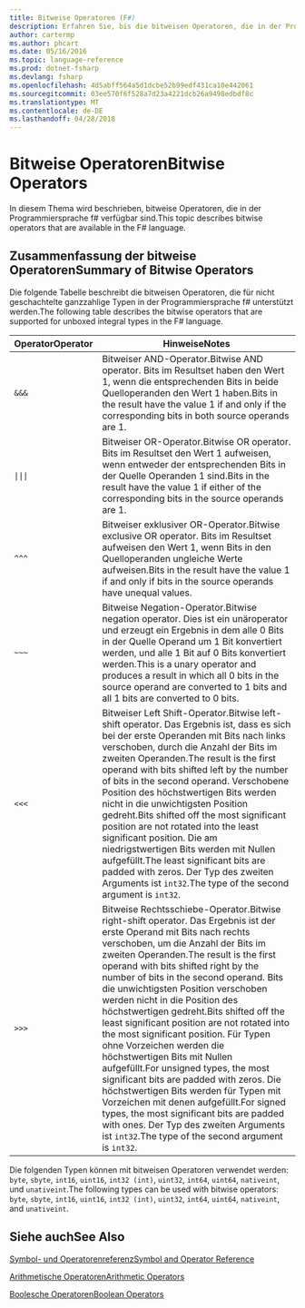 ```yaml
---
title: Bitweise Operatoren (F#)
description: Erfahren Sie, bis die bitweisen Operatoren, die in der Programmiersprache f# verfügbar sind.
author: cartermp
ms.author: phcart
ms.date: 05/16/2016
ms.topic: language-reference
ms.prod: dotnet-fsharp
ms.devlang: fsharp
ms.openlocfilehash: 4d5abff564a5d1dcbe52b99edf431ca10e442061
ms.sourcegitcommit: 03ee570f6f528a7d23a4221dcb26a9498edbdf8c
ms.translationtype: MT
ms.contentlocale: de-DE
ms.lasthandoff: 04/28/2018
---
```

# <a name="bitwise-operators"></a><span data-ttu-id="cc398-103">Bitweise Operatoren</span><span class="sxs-lookup"><span data-stu-id="cc398-103">Bitwise Operators</span></span>

<span data-ttu-id="cc398-104">In diesem Thema wird beschrieben, bitweise Operatoren, die in der Programmiersprache f# verfügbar sind.</span><span class="sxs-lookup"><span data-stu-id="cc398-104">This topic describes bitwise operators that are available in the F# language.</span></span>

## <a name="summary-of-bitwise-operators"></a><span data-ttu-id="cc398-105">Zusammenfassung der bitweise Operatoren</span><span class="sxs-lookup"><span data-stu-id="cc398-105">Summary of Bitwise Operators</span></span>
<span data-ttu-id="cc398-106">Die folgende Tabelle beschreibt die bitweisen Operatoren, die für nicht geschachtelte ganzzahlige Typen in der Programmiersprache f# unterstützt werden.</span><span class="sxs-lookup"><span data-stu-id="cc398-106">The following table describes the bitwise operators that are supported for unboxed integral types in the F# language.</span></span>

|<span data-ttu-id="cc398-107">Operator</span><span class="sxs-lookup"><span data-stu-id="cc398-107">Operator</span></span>|<span data-ttu-id="cc398-108">Hinweise</span><span class="sxs-lookup"><span data-stu-id="cc398-108">Notes</span></span>|
|--------|-----|
|`&&&`|<span data-ttu-id="cc398-109">Bitweiser AND-Operator.</span><span class="sxs-lookup"><span data-stu-id="cc398-109">Bitwise AND operator.</span></span> <span data-ttu-id="cc398-110">Bits im Resultset haben den Wert 1, wenn die entsprechenden Bits in beide Quelloperanden den Wert 1 haben.</span><span class="sxs-lookup"><span data-stu-id="cc398-110">Bits in the result have the value 1 if and only if the corresponding bits in both source operands are 1.</span></span>|
|<code>&#124;&#124;&#124;</code>|<span data-ttu-id="cc398-111">Bitweiser OR-Operator.</span><span class="sxs-lookup"><span data-stu-id="cc398-111">Bitwise OR operator.</span></span> <span data-ttu-id="cc398-112">Bits im Resultset den Wert 1 aufweisen, wenn entweder der entsprechenden Bits in der Quelle Operanden 1 sind.</span><span class="sxs-lookup"><span data-stu-id="cc398-112">Bits in the result have the value 1 if either of the corresponding bits in the source operands are 1.</span></span>|
|`^^^`|<span data-ttu-id="cc398-113">Bitweiser exklusiver OR-Operator.</span><span class="sxs-lookup"><span data-stu-id="cc398-113">Bitwise exclusive OR operator.</span></span> <span data-ttu-id="cc398-114">Bits im Resultset aufweisen den Wert 1, wenn Bits in den Quelloperanden ungleiche Werte aufweisen.</span><span class="sxs-lookup"><span data-stu-id="cc398-114">Bits in the result have the value 1 if and only if bits in the source operands have unequal values.</span></span>|
|`~~~`|<span data-ttu-id="cc398-115">Bitweise Negation-Operator.</span><span class="sxs-lookup"><span data-stu-id="cc398-115">Bitwise negation operator.</span></span> <span data-ttu-id="cc398-116">Dies ist ein unäroperator und erzeugt ein Ergebnis in dem alle 0 Bits in der Quelle Operand um 1 Bit konvertiert werden, und alle 1 Bit auf 0 Bits konvertiert werden.</span><span class="sxs-lookup"><span data-stu-id="cc398-116">This is a unary operator and produces a result in which all 0 bits in the source operand are converted to 1 bits and all 1 bits are converted to 0 bits.</span></span>|
|`<<<`|<span data-ttu-id="cc398-117">Bitweiser Left Shift-Operator.</span><span class="sxs-lookup"><span data-stu-id="cc398-117">Bitwise left-shift operator.</span></span> <span data-ttu-id="cc398-118">Das Ergebnis ist, dass es sich bei der erste Operanden mit Bits nach links verschoben, durch die Anzahl der Bits im zweiten Operanden.</span><span class="sxs-lookup"><span data-stu-id="cc398-118">The result is the first operand with bits shifted left by the number of bits in the second operand.</span></span> <span data-ttu-id="cc398-119">Verschobene Position des höchstwertigen Bits werden nicht in die unwichtigsten Position gedreht.</span><span class="sxs-lookup"><span data-stu-id="cc398-119">Bits shifted off the most significant position are not rotated into the least significant position.</span></span> <span data-ttu-id="cc398-120">Die am niedrigstwertigen Bits werden mit Nullen aufgefüllt.</span><span class="sxs-lookup"><span data-stu-id="cc398-120">The least significant bits are padded with zeros.</span></span> <span data-ttu-id="cc398-121">Der Typ des zweiten Arguments ist `int32`.</span><span class="sxs-lookup"><span data-stu-id="cc398-121">The type of the second argument is `int32`.</span></span>|
|`>>>`|<span data-ttu-id="cc398-122">Bitweise Rechtsschiebe-Operator.</span><span class="sxs-lookup"><span data-stu-id="cc398-122">Bitwise right-shift operator.</span></span> <span data-ttu-id="cc398-123">Das Ergebnis ist der erste Operand mit Bits nach rechts verschoben, um die Anzahl der Bits im zweiten Operanden.</span><span class="sxs-lookup"><span data-stu-id="cc398-123">The result is the first operand with bits shifted right by the number of bits in the second operand.</span></span> <span data-ttu-id="cc398-124">Bits die unwichtigsten Position verschoben werden nicht in die Position des höchstwertigen gedreht.</span><span class="sxs-lookup"><span data-stu-id="cc398-124">Bits shifted off the least significant position are not rotated into the most significant position.</span></span> <span data-ttu-id="cc398-125">Für Typen ohne Vorzeichen werden die höchstwertigen Bits mit Nullen aufgefüllt.</span><span class="sxs-lookup"><span data-stu-id="cc398-125">For unsigned types, the most significant bits are padded with zeros.</span></span> <span data-ttu-id="cc398-126">Die höchstwertigen Bits werden für Typen mit Vorzeichen mit denen aufgefüllt.</span><span class="sxs-lookup"><span data-stu-id="cc398-126">For signed types, the most significant bits are padded with ones.</span></span> <span data-ttu-id="cc398-127">Der Typ des zweiten Arguments ist `int32`.</span><span class="sxs-lookup"><span data-stu-id="cc398-127">The type of the second argument is `int32`.</span></span>|

<span data-ttu-id="cc398-128">Die folgenden Typen können mit bitweisen Operatoren verwendet werden: `byte`, `sbyte`, `int16`, `uint16`, `int32 (int)`, `uint32`, `int64`, `uint64`, `nativeint`, und `unativeint`.</span><span class="sxs-lookup"><span data-stu-id="cc398-128">The following types can be used with bitwise operators: `byte`, `sbyte`, `int16`, `uint16`, `int32 (int)`, `uint32`, `int64`, `uint64`, `nativeint`, and `unativeint`.</span></span>

## <a name="see-also"></a><span data-ttu-id="cc398-129">Siehe auch</span><span class="sxs-lookup"><span data-stu-id="cc398-129">See Also</span></span>
[<span data-ttu-id="cc398-130">Symbol- und Operatorenreferenz</span><span class="sxs-lookup"><span data-stu-id="cc398-130">Symbol and Operator Reference</span></span>](index.md)

[<span data-ttu-id="cc398-131">Arithmetische Operatoren</span><span class="sxs-lookup"><span data-stu-id="cc398-131">Arithmetic Operators</span></span>](arithmetic-operators.md)

[<span data-ttu-id="cc398-132">Boolesche Operatoren</span><span class="sxs-lookup"><span data-stu-id="cc398-132">Boolean Operators</span></span>](boolean-operators.md)

